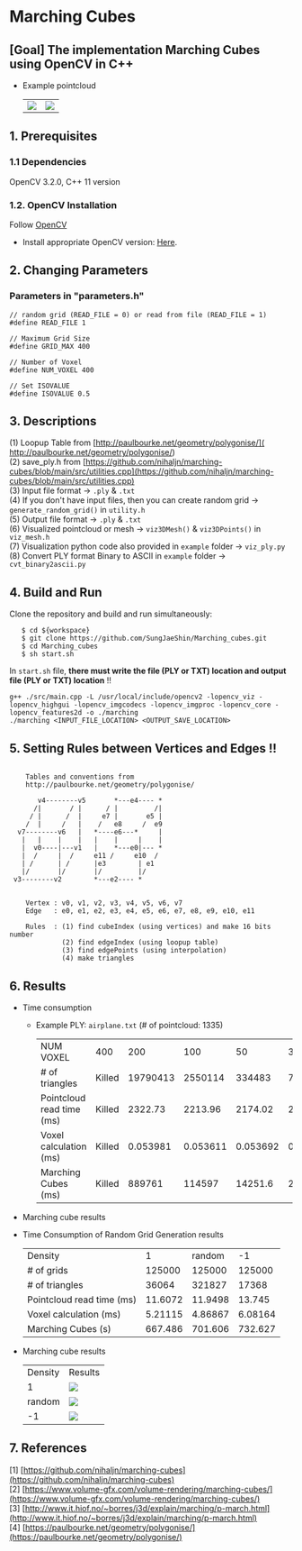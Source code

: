 # Marching Cubes
## [Goal] The implementation Marching Cubes using OpenCV in C++ 
- Example pointcloud 
   <table>
      <tr>
         <td><img src="./results/input/airplane1.png"/> </td>
         <td><img src="./results/input/airplane2.png"/> </td>
      </tr>
   </table>

## 1. Prerequisites
### 1.1 Dependencies
OpenCV 3.2.0, C++ 11 version

### 1.2. OpenCV Installation
Follow [OpenCV](https://docs.opencv.org/4.x/d2/de6/tutorial_py_setup_in_ubuntu.html)
- Install appropriate OpenCV version: [Here](https://sungjaeshin.github.io/O/opencv-install/).

## 2. Changing Parameters
### Parameters in "parameters.h"
```
// random grid (READ_FILE = 0) or read from file (READ_FILE = 1)
#define READ_FILE 1 

// Maximum Grid Size
#define GRID_MAX 400

// Number of Voxel  
#define NUM_VOXEL 400

// Set ISOVALUE
#define ISOVALUE 0.5
```

## 3. Descriptions
(1) Loopup Table from [http://paulbourke.net/geometry/polygonise/](    http://paulbourke.net/geometry/polygonise/) \
(2) save_ply.h from [https://github.com/nihaljn/marching-cubes/blob/main/src/utilities.cpp](https://github.com/nihaljn/marching-cubes/blob/main/src/utilities.cpp) \
(3) Input file format &rarr; `.ply` & `.txt` \
(4) If you don't have input files, then you can create random grid &rarr; `generate_random_grid()` in `utility.h` \
(5) Output file format &rarr; `.ply` & `.txt` \
(6) Visualized pointcloud or mesh &rarr; `viz3DMesh()` & `viz3DPoints()` in `viz_mesh.h` \
(7) Visualization python code also provided in `example` folder &rarr; `viz_ply.py` \
(8) Convert PLY format Binary to ASCII in `example` folder &rarr; `cvt_binary2ascii.py` 

## 4. Build and Run 
Clone the repository and build and run simultaneously:
```
   $ cd ${workspace}
   $ git clone https://github.com/SungJaeShin/Marching_cubes.git
   $ cd Marching_cubes
   $ sh start.sh
```

In `start.sh` file, **there must write the file (PLY or TXT) location and output file (PLY or TXT) location** !!
```
g++ ./src/main.cpp -L /usr/local/include/opencv2 -lopencv_viz -lopencv_highgui -lopencv_imgcodecs -lopencv_imgproc -lopencv_core -lopencv_features2d -o ./marching
./marching <INPUT_FILE_LOCATION> <OUTPUT_SAVE_LOCATION>
```

## 5. Setting Rules between Vertices and Edges !!
```

    Tables and conventions from
    http://paulbourke.net/geometry/polygonise/

       v4--------v5       *---e4---- *
      /|       / |      / |         /|
     / |      /  |     e7 |       e5 |
    /  |     /   |    /   e8     /  e9
  v7--------v6   |   *----e6---*     |
   |   |    |    |   |    |     |    |
   |  v0----|---v1   |    *---e0|--- *
   |  /     |  /     e11 /     e10  /
   | /      | /      |e3        | e1
   |/       |/       |/         |/
 v3--------v2        *---e2---- *


    Vertex : v0, v1, v2, v3, v4, v5, v6, v7
    Edge   : e0, e1, e2, e3, e4, e5, e6, e7, e8, e9, e10, e11

    Rules  : (1) find cubeIndex (using vertices) and make 16 bits number
             (2) find edgeIndex (using loopup table)
             (3) find edgePoints (using interpolation)
             (4) make triangles
```

## 6. Results 
- Time consumption
   - Example PLY: `airplane.txt` (# of pointcloud: 1335)
      <table>
         <tr>
            <td> NUM VOXEL </td>
            <td> 400 </td>
            <td> 200 </td>
            <td> 100 </td>
            <td> 50 </td>
            <td> 30 </td>
            <td> 10 </td>
         </tr> 
         <tr>
            <td> # of triangles </td>
            <td> Killed </td>
            <td> 19790413 </td>
            <td> 2550114 </td>
            <td> 334483 </td>
            <td> 76775 </td>
            <td> 4068 </td>
         </tr>
         <tr>
            <td> Pointcloud read time (ms) </td>
            <td> Killed </td>
            <td> 2322.73 </td>
            <td> 2213.96 </td>
            <td> 2174.02 </td>
            <td> 2208.76 </td>
            <td> 2205.52 </td>
         </tr>
         <tr>
            <td> Voxel calculation (ms) </td>
            <td> Killed </td>
            <td> 0.053981 </td>
            <td> 0.053611 </td>
            <td> 0.053692 </td>
            <td> 0.053516 </td>
            <td> 0.053705 </td>
         </tr>
         <tr>
            <td> Marching Cubes (ms) </td>
            <td> Killed </td>
            <td> 889761 </td>
            <td> 114597 </td>
            <td> 14251.6 </td>
            <td> 2846.31 </td>
            <td> 155.389 </td>
         </tr>
      </table>

- Marching cube results



- Time Consumption of Random Grid Generation results
   <table>
      <tr>
         <td> Density </td>
         <td> 1 </td>
         <td> random </td>
         <td> -1 </td>
      </tr> 
      <tr>
         <td> # of grids </td>
         <td> 125000 </td>
         <td> 125000 </td>
         <td> 125000 </td>
      </tr> 
      <tr>
         <td> # of triangles </td>
         <td> 36064 </td>
         <td> 321827 </td>
         <td> 17368 </td>
      </tr>
      <tr>
         <td> Pointcloud read time (ms) </td>
         <td> 11.6072 </td>
         <td> 11.9498 </td>
         <td> 13.745 </td>
      </tr>
      <tr>
         <td> Voxel calculation (ms) </td>
         <td> 5.21115 </td>
         <td> 4.86867 </td>
         <td> 6.08164 </td>
      </tr>
      <tr>
         <td> Marching Cubes (s) </td>
         <td> 667.486 </td>
         <td> 701.606 </td>
         <td> 732.627 </td>
      </tr>
   </table>

- Marching cube results
   <table>
      <tr>
         <td> Density </td>
         <td> Results </td>
      </tr> 
      <tr>
         <td> 1 </td>
         <td> <img src="./results/random_grid_density_1.png"/> </td>
      </tr> 
      <tr>
         <td> random </td>
         <td> <img src="./results/random_grid_density_random.png"/> </td>
      </tr>   
      <tr>
         <td> -1 </td>
         <td> <img src="./results/random_grid_density_minus_1.png"/> </td>
      </tr>
   </table>


## 7. References
[1] [https://github.com/nihaljn/marching-cubes](https://github.com/nihaljn/marching-cubes) \
[2] [https://www.volume-gfx.com/volume-rendering/marching-cubes/](https://www.volume-gfx.com/volume-rendering/marching-cubes/) \
[3] [http://www.it.hiof.no/~borres/j3d/explain/marching/p-march.html](http://www.it.hiof.no/~borres/j3d/explain/marching/p-march.html) \
[4] [https://paulbourke.net/geometry/polygonise/](https://paulbourke.net/geometry/polygonise/)

